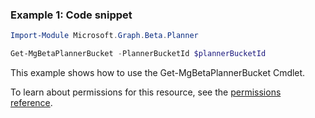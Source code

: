 ### Example 1: Code snippet

```powershellImport-Module Microsoft.Graph.Beta.Planner

Get-MgBetaPlannerBucket -PlannerBucketId $plannerBucketId
```
This example shows how to use the Get-MgBetaPlannerBucket Cmdlet.
To learn about permissions for this resource, see the [permissions reference](/graph/permissions-reference).


